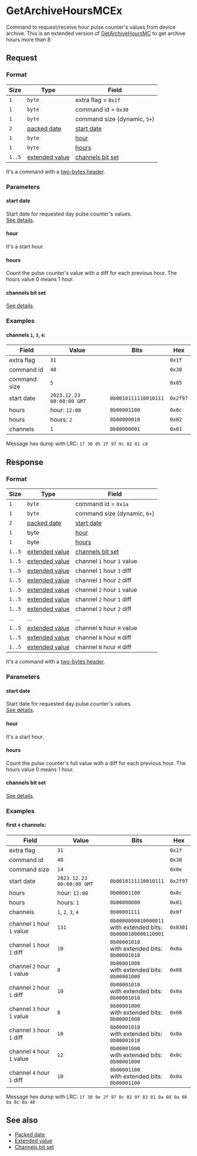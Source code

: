 # GetArchiveHoursMCEx

Command to request/receive hour pulse counter's values from device archive. This is an extended version of [GetArchiveHoursMC](./GetArchiveHoursMC.md) to get archive hours more than 8

## Request

### Format

| Size   | Type                                         | Field                                            |
| ------ | -------------------------------------------- | ------------------------------------------------ |
| `1`    | `byte`                                       | extra flag = `0x1f`                              |
| `1`    | `byte`                                       | command id = `0x30`                              |
| `1`    | `byte`                                       | command size (dynamic, `5+`)                     |
| `2`    | [packed date](../types.md#packed-date)       | [start date](#start-date)                        |
| `1`    | `byte`                                       | [hour](#hour)                                    |
| `1`    | `byte`                                       | [hours](#hours)                                  |
| `1..5` | [extended value](../types.md#extended-value) | [channels bit set](../types.md#channels-bit-set) |

It's a command with a [two-bytes header](../message.md#command-with-a-two-bytes-header).

### Parameters

#### **start date**

Start date for requested day pulse counter's values.
<br>
[See details](../types.md#packed-date).

#### **hour**

It's a start hour.

#### **hours**

Count the pulse counter's value with a diff for each previous hour. The hours value 0 means 1 hour.

#### **channels bit set**

[See details](../types.md#channels-bit-set).

### Examples

#### channels `1`, `3`, `4`:

| Field        | Value                     | Bits                 | Hex      |
| ------------ | ------------------------- | -------------------- | -------- |
| extra flag   | `31`                      |                      | `0x1f`   |
| command id   | `48`                      |                      | `0x30`   |
| command size | `5`                       |                      | `0x05`   |
| start date   | `2023.12.23 00:00:00 GMT` | `0b0010111110010111` | `0x2f97` |
| hours        | hour: `12:00`             | `0b00001100`         | `0x0c`   |
| hours        | hours: `2`                | `0b00000010`         | `0x02`   |
| channels     | `1`                       | `0b00000001`         | `0x01`   |

Message hex dump with LRC: `1f 30 05 2f 97 0c 02 01 c8`
## Response

### Format

| Size   | Type                                         | Field                                            |
| ------ | -------------------------------------------- | ------------------------------------------------ |
| `1`    | `byte`                                       | command id = `0x1a`                              |
| `1`    | `byte`                                       | command size (dynamic, `6+`)                     |
| `2`    | [packed date](../types.md#packed-date)       | [start date](#start-date)                        |
| `1`    | byte                                         | [hour](#hour)                                    |
| `1`    | byte                                         | [hours](#hours)                                  |
| `1..5` | [extended value](../types.md#extended-value) | [channels bit set](../types.md#channels-bit-set) |
| `1..5` | [extended value](../types.md#extended-value) | channel `1` hour `1` value                       |
| `1..5` | [extended value](../types.md#extended-value) | channel `1` hour `1` diff                        |
| `1..5` | [extended value](../types.md#extended-value) | channel `1` hour `2` diff                        |
| `1..5` | [extended value](../types.md#extended-value) | channel `2` hour `1` value                       |
| `1..5` | [extended value](../types.md#extended-value) | channel `2` hour `1` diff                        |
| `1..5` | [extended value](../types.md#extended-value) | channel `2` hour `2` diff                        |
| ...    | ...                                          | ...                                              |
| `1..5` | [extended value](../types.md#extended-value) | channel `N` hour `H` value                       |
| `1..5` | [extended value](../types.md#extended-value) | channel `N` hour `H` diff                        |
| `1..5` | [extended value](../types.md#extended-value) | channel `N` hour `H` diff                        |

It's a command with a [two-bytes header](../message.md#command-with-a-two-bytes-header).

### Parameters

#### **start date**

Start date for requested day pulse counter's values.
<br>
[See details](../types.md#packed-date).

#### **hour**

It's a start hour.

#### **hours**

Count the pulse counter's full value with a diff for each previous hour. The hours value 0 means 1 hour.

#### **channels bit set**

[See details](../types.md#channels-bit-set).

### Examples

#### first `4` channels:

| Field                      | Value                     | Bits                                                                | Hex      |
| -------------------------- | ------------------------- | ------------------------------------------------------------------- | -------- |
| extra flag                 | `31`                      |                                                                     | `0x1f`   |
| command id                 | `48`                      |                                                                     | `0x30`   |
| command size               | `14`                      |                                                                     | `0x0e`   |
| start date                 | `2023.12.23 00:00:00 GMT` | `0b0010111110010111`                                                | `0x2f97` |
| hours                      | hour: `12:00`             | `0b00001100`                                                        | `0x0c`   |
| hours                      | hours: `1`                | `0b00000000`                                                        | `0x01`   |
| channels                   | `1`, `2`, `3`, `4`        | `0b00001111`                                                        | `0x0f`   |
| channel `1` hour `1` value | `131`                     | `0b0000000010000011`<br>with extended bits:<br>`0b0000100000110001` | `0x8301` |
| channel `1` hour `1` diff  | `10`                      | `0b00001010`<br>with extended bits:<br>`0b00001010`                 | `0x0a`   |
| channel `2` hour `1` value | `8`                       | `0b00001000`<br>with extended bits:<br>`0b00001000`                 | `0x08`   |
| channel `2` hour `1` diff  | `10`                      | `0b00001010`<br>with extended bits:<br>`0b00001010`                 | `0x0a`   |
| channel `3` hour `1` value | `8`                       | `0b00001000`<br>with extended bits:<br>`0b00001000`                 | `0x08`   |
| channel `3` hour `1` diff  | `10`                      | `0b00001010`<br>with extended bits:<br>`0b00001010`                 | `0x0a`   |
| channel `4` hour `1` value | `12`                      | `0b00001000`<br>with extended bits:<br>`0b00001000`                 | `0x0c`   |
| channel `4` hour `1` diff  | `10`                      | `0b00001100`<br>with extended bits:<br>`0b00001100`                 | `0x0a`   |

Message hex dump with LRC: `1f 30 0e 2f 97 0c 01 0f 83 01 0a 08 0a 08 0a 0c 0a 40`


## See also

* [Packed date](../types.md#packed-date)
* [Extended value](../types.md#extended-value)
* [Channels bit set](../types.md#channels-bit-set)
